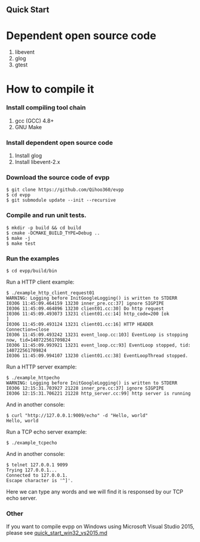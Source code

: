 Quick Start
---

# Dependent open source code

1. libevent
2. glog
3. gtest

# How to compile it

### Install compiling tool chain
1. gcc (GCC) 4.8+
2. GNU Make

### Install dependent open source code

1. Install glog
2. Install libevent-2.x

### Download the source code of evpp

	$ git clone https://github.com/Qihoo360/evpp
	$ cd evpp
	$ git submodule update --init --recursive

### Compile and run unit tests.
	
	$ mkdir -p build && cd build
	$ cmake -DCMAKE_BUILD_TYPE=Debug ..
	$ make -j
	$ make test

### Run the examples

	$ cd evpp/build/bin

Run a HTTP client example:

	$ ./example_http_client_request01
	WARNING: Logging before InitGoogleLogging() is written to STDERR
	I0306 11:45:09.464159 13230 inner_pre.cc:37] ignore SIGPIPE
	I0306 11:45:09.464896 13230 client01.cc:30] Do http request
	I0306 11:45:09.493073 13231 client01.cc:14] http_code=200 [ok
	]
	I0306 11:45:09.493124 13231 client01.cc:16] HTTP HEADER Connection=close
	I0306 11:45:09.493242 13231 event_loop.cc:103] EventLoop is stopping now, tid=140722561709824
	I0306 11:45:09.993921 13231 event_loop.cc:93] EventLoop stopped, tid: 140722561709824
	I0306 11:45:09.994107 13230 client01.cc:38] EventLoopThread stopped. 

Run a HTTP server example:
	
	$ ./example_httpecho
	WARNING: Logging before InitGoogleLogging() is written to STDERR
	I0306 12:15:31.703927 21228 inner_pre.cc:37] ignore SIGPIPE
	I0306 12:15:31.706221 21228 http_server.cc:99] http server is running

And in another console:

	$ curl "http://127.0.0.1:9009/echo" -d "Hello, world"
	Hello, world

Run a TCP echo server example:

	$ ./example_tcpecho

And in another console:

	$ telnet 127.0.0.1 9099 
	Trying 127.0.0.1...
	Connected to 127.0.0.1.
	Escape character is '^]'.

Here we can type any words and we will find it is responsed by our TCP echo server. 

### Other

If you want to compile evpp on Windows using Microsoft Visual Studio 2015, please see [quick_start_win32_vs2015.md](quick_start_win32_vs2015.md)
